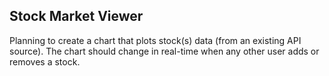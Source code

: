 ## Stock Market Viewer

Planning to create a chart that plots stock(s) data (from an existing API source). 
The chart should change in real-time when any other user adds or removes a stock.
